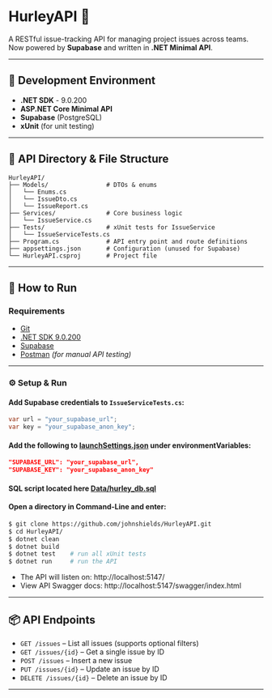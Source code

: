 # HurleyAPI 🐛
A RESTful issue-tracking API for managing project issues across teams.  
Now powered by **Supabase** and written in **.NET Minimal API**.

---

## 🧰 Development Environment 

- **.NET SDK** - 9.0.200
- **ASP.NET Core Minimal API**
- **Supabase** (PostgreSQL)
- **xUnit** (for unit testing)

---

## 📁 API Directory & File Structure
```
HurleyAPI/
├── Models/                # DTOs & enums
│   └── Enums.cs
│   └── IssueDto.cs
│   └── IssueReport.cs
├── Services/              # Core business logic
│   └── IssueService.cs
├── Tests/                 # xUnit tests for IssueService
│   └── IssueServiceTests.cs
├── Program.cs             # API entry point and route definitions
├── appsettings.json       # Configuration (unused for Supabase)
└── HurleyAPI.csproj       # Project file
```

---

## 🚀 How to Run

### Requirements

- [Git](https://git-scm.com/downloads)
- [.NET SDK 9.0.200](https://dotnet.microsoft.com/en-us/download/dotnet/9.0)
- [Supabase](https://supabase.com/)
- [Postman](https://www.postman.com/downloads/) _(for manual API testing)_

---

### ⚙️ Setup & Run

#### Add Supabase credentials to `IssueServiceTests.cs`:
```csharp
var url = "your_supabase_url";
var key = "your_supabase_anon_key";
```

#### Add the following to [launchSettings.json](Properties/launchSettings.json) under environmentVariables:
```json
"SUPABASE_URL": "your_supabase_url",
"SUPABASE_KEY": "your_supabase_anon_key"
```

#### SQL script located here [Data/hurley_db.sql](Data/hurley_db.sql)

#### Open a directory in Command-Line and enter:
```bash
$ git clone https://github.com/johnshields/HurleyAPI.git
$ cd HurleyAPI/
$ dotnet clean
$ dotnet build
$ dotnet test    # run all xUnit tests
$ dotnet run     # run the API
```

- The API will listen on: http://localhost:5147/
- View API Swagger docs: http://localhost:5147/swagger/index.html

---

## 📦 API Endpoints

- `GET /issues` – List all issues (supports optional filters)
- `GET /issues/{id}` – Get a single issue by ID
- `POST /issues` – Insert a new issue
- `PUT /issues/{id}` – Update an issue by ID
- `DELETE /issues/{id}` – Delete an issue by ID

---
